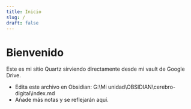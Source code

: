 ```yaml
---
title: Inicio
slug: /
draft: false
---
```


# Bienvenido

Este es mi sitio Quartz sirviendo directamente desde mi vault de Google Drive.

- Edita este archivo en Obsidian: G:\Mi unidad\OBSIDIAN\cerebro-digital\index.md
- Añade más notas y se reflejarán aquí.
